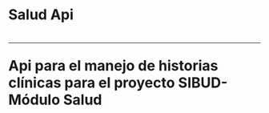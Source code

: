 <H1>Salud Api<H1>
<hr>
Api para el manejo de historias clínicas para el proyecto SIBUD-Módulo Salud
